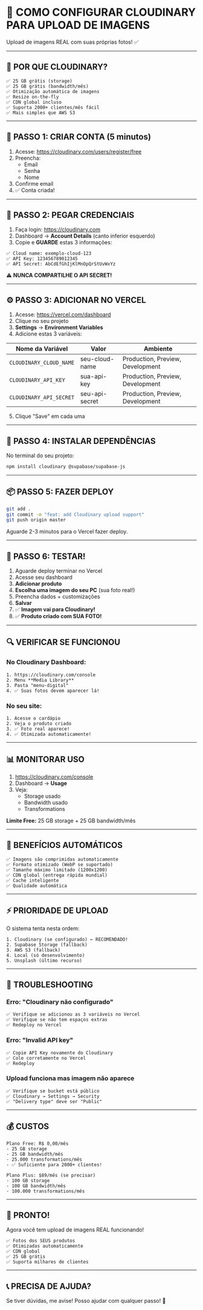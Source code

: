 # 📸 COMO CONFIGURAR CLOUDINARY PARA UPLOAD DE IMAGENS

Upload de imagens REAL com suas próprias fotos! ✅

---

## 🎯 POR QUE CLOUDINARY?

```
✅ 25 GB grátis (storage)
✅ 25 GB grátis (bandwidth/mês)
✅ Otimização automática de imagens
✅ Resize on-the-fly
✅ CDN global incluso
✅ Suporta 2000+ clientes/mês fácil
✅ Mais simples que AWS S3
```

---

## 📝 PASSO 1: CRIAR CONTA (5 minutos)

1. Acesse: https://cloudinary.com/users/register/free
2. Preencha:
   - Email
   - Senha  
   - Nome
3. Confirme email
4. ✅ Conta criada!

---

## 🔑 PASSO 2: PEGAR CREDENCIAIS

1. Faça login: https://cloudinary.com
2. Dashboard → **Account Details** (canto inferior esquerdo)
3. Copie e **GUARDE** estas 3 informações:

```
✅ Cloud name: exemplo-cloud-123
✅ API Key: 123456789012345
✅ API Secret: AbCdEfGhIjKlMnOpQrStUvWxYz
```

⚠️ **NUNCA COMPARTILHE O API SECRET!**

---

## ⚙️ PASSO 3: ADICIONAR NO VERCEL

1. Acesse: https://vercel.com/dashboard
2. Clique no seu projeto
3. **Settings** → **Environment Variables**
4. Adicione estas 3 variáveis:

| Nome da Variável | Valor | Ambiente |
|------------------|-------|----------|
| `CLOUDINARY_CLOUD_NAME` | seu-cloud-name | Production, Preview, Development |
| `CLOUDINARY_API_KEY` | sua-api-key | Production, Preview, Development |
| `CLOUDINARY_API_SECRET` | seu-api-secret | Production, Preview, Development |

5. Clique "Save" em cada uma

---

## 🚀 PASSO 4: INSTALAR DEPENDÊNCIAS

No terminal do seu projeto:

```bash
npm install cloudinary @supabase/supabase-js
```

---

## 📦 PASSO 5: FAZER DEPLOY

```bash
git add .
git commit -m "feat: add Cloudinary upload support"
git push origin master
```

Aguarde 2-3 minutos para o Vercel fazer deploy.

---

## 🧪 PASSO 6: TESTAR!

1. Aguarde deploy terminar no Vercel
2. Acesse seu dashboard
3. **Adicionar produto**
4. **Escolha uma imagem do seu PC** (sua foto real!)
5. Preencha dados + customizações
6. **Salvar**
7. ✅ **Imagem vai para Cloudinary!**
8. ✅ **Produto criado com SUA FOTO!**

---

## 🔍 VERIFICAR SE FUNCIONOU

### No Cloudinary Dashboard:

```
1. https://cloudinary.com/console
2. Menu **Media Library**
3. Pasta "menu-digital"
4. ✅ Suas fotos devem aparecer lá!
```

### No seu site:

```
1. Acesse o cardápio
2. Veja o produto criado
3. ✅ Foto real aparece!
4. ✅ Otimizada automaticamente!
```

---

## 📊 MONITORAR USO

1. https://cloudinary.com/console
2. Dashboard → **Usage**
3. Veja:
   - Storage usado
   - Bandwidth usado
   - Transformations

**Limite Free:** 25 GB storage + 25 GB bandwidth/mês

---

## 🎯 BENEFÍCIOS AUTOMÁTICOS

```
✅ Imagens são comprimidas automaticamente
✅ Formato otimizado (WebP se suportado)
✅ Tamanho máximo limitado (1200x1200)
✅ CDN global (entrega rápida mundial)
✅ Cache inteligente
✅ Qualidade automática
```

---

## ⚡ PRIORIDADE DE UPLOAD

O sistema tenta nesta ordem:

```
1. Cloudinary (se configurado) ← RECOMENDADO!
2. Supabase Storage (fallback)
3. AWS S3 (fallback)
4. Local (só desenvolvimento)
5. Unsplash (último recurso)
```

---

## 🔧 TROUBLESHOOTING

### Erro: "Cloudinary não configurado"

```
✅ Verifique se adicionou as 3 variáveis no Vercel
✅ Verifique se não tem espaços extras
✅ Redeploy no Vercel
```

### Erro: "Invalid API key"

```
✅ Copie API Key novamente do Cloudinary
✅ Cole corretamente no Vercel
✅ Redeploy
```

### Upload funciona mas imagem não aparece

```
✅ Verifique se bucket está público
✅ Cloudinary → Settings → Security
✅ "Delivery type" deve ser "Public"
```

---

## 💰 CUSTOS

```
Plano Free: R$ 0,00/mês
- 25 GB storage
- 25 GB bandwidth/mês
- 25.000 transformations/mês
- ✅ Suficiente para 2000+ clientes!

Plano Plus: $89/mês (se precisar)
- 100 GB storage
- 100 GB bandwidth/mês
- 100.000 transformations/mês
```

---

## 🎉 PRONTO!

Agora você tem upload de imagens REAL funcionando!

```
✅ Fotos dos SEUS produtos
✅ Otimizadas automaticamente
✅ CDN global
✅ 25 GB grátis
✅ Suporta milhares de clientes
```

---

## 📞 PRECISA DE AJUDA?

Se tiver dúvidas, me avise! Posso ajudar com qualquer passo! 🚀

